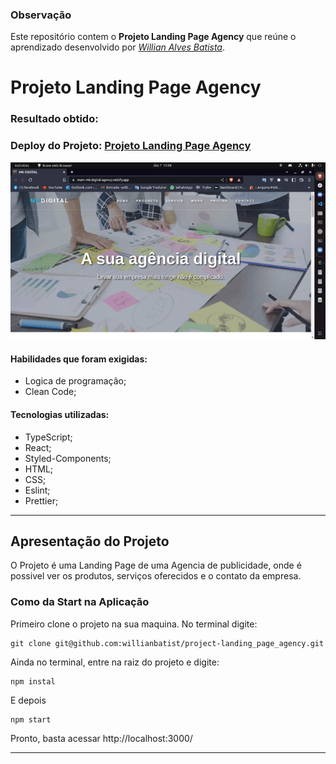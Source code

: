 ### Observação

Este repositório contem o **Projeto Landing Page Agency** que reúne o aprendizado desenvolvido por _[Willian Alves Batista](https://www.linkedin.com/in/willian-alves-batista-60aa6a180/)_.

# Projeto Landing Page Agency
### Resultado obtido:
### Deploy do Projeto: [Projeto Landing Page Agency](https://percentage-calculator-will.netlify.app/)
![](./public/mkd-2022.gif)

#### Habilidades que foram exigidas:

  - Logica de programação;
  - Clean Code;

#### Tecnologias utilizadas:

  - TypeScript;
  - React;
  - Styled-Components;
  - HTML;
  - CSS;
  - Eslint;
  - Prettier;

---

## Apresentação do Projeto

O Projeto é uma Landing Page de uma Agencia de publicidade, onde é possivel ver os produtos, serviços oferecidos e o contato da empresa.


### Como da Start na Aplicação

Primeiro clone o projeto na sua maquina. No terminal digite:

    git clone git@github.com:willianbatist/project-landing_page_agency.git
    
Ainda no terminal, entre na raiz do projeto e digite:

    npm instal

E depois

    npm start


Pronto, basta acessar http://localhost:3000/

---

